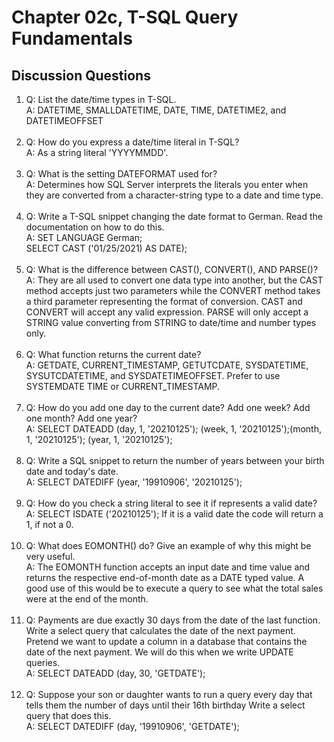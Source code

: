 # Chapter 02c, T-SQL Query Fundamentals

## Discussion Questions

1. Q: List the date/time types in T-SQL.  
   A: DATETIME, SMALLDATETIME, DATE, TIME, DATETIME2, and DATETIMEOFFSET<br><br>
1. Q: How do you express a date/time literal in T-SQL?  
   A: As a string literal 'YYYYMMDD'.<br><br>
1. Q: What is the setting DATEFORMAT used for?  
   A: Determines how SQL Server interprets the literals you enter when they are converted from a character-string type to a date and time type.<br><br>
1. Q: Write a T-SQL snippet changing the date format to German. Read the documentation on how to do this.  
   A: SET LANGUAGE German;  
      SELECT CAST ('01/25/2021) AS DATE);<br><br>
1. Q: What is the difference between CAST(), CONVERT(), AND PARSE()?  
   A: They are all used to convert one data type into another, but the CAST method accepts just two parameters while the CONVERT method takes a third parameter representing the format of conversion. CAST and CONVERT will accept any valid expression. PARSE will only accept a STRING value converting from STRING to date/time and number types only.<br><br>
1. Q: What function returns the current date?  
   A: GETDATE, CURRENT_TIMESTAMP, GETUTCDATE, SYSDATETIME, SYSUTCDATETIME, and SYSDATETIMEOFFSET. Prefer to use SYSTEMDATE TIME or CURRENT_TIMESTAMP.<br><br>
1. Q: How do you add one day to the current date? Add one week? Add one month? Add one year?  
   A: SELECT DATEADD (day, 1, '20210125'); (week, 1, '20210125');(month, 1, '20210125'); (year, 1, '20210125');<br><br>
1. Q: Write a SQL snippet to return the number of years between your birth date and today's date.  
   A: SELECT DATEDIFF (year, '19910906', '20210125');<br><br>
1. Q: How do you check a string literal to see it if represents a valid date?  
   A: SELECT ISDATE ('20210125'); If it is a valid date the code will return a 1, if not a 0.<br><br>
1. Q: What does EOMONTH() do? Give an example of why this might be very useful.  
   A: The EOMONTH function accepts an input date and time value and returns the respective end-of-month date as a DATE typed value. A good use of this would be to execute a query to see what the total sales were at the end of the month.<br><br>
1. Q: Payments are due exactly 30 days from the date of the last function. Write a select query that calculates the date of the next payment. Pretend we want to update a column in a database that contains the date of the next payment. We will do this when we write UPDATE queries.  
   A: SELECT DATEADD (day, 30, 'GETDATE');<br><br>
1. Q: Suppose your son or daughter wants to run a query every day that tells them the number of days until their 16th birthday Write a select query that does this.  
   A: SELECT DATEDIFF (day, '19910906', 'GETDATE');<br><br>